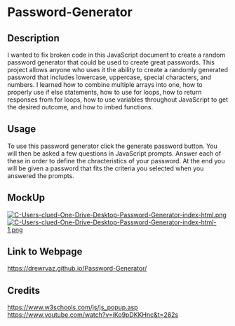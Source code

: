 # Password-Generator

## Description
I wanted to fix broken code in this JavaScript document to create a random password generator that could be used to create great passwords. This project allows anyone who uses it the ability to create a randomly generated password that includes lowercase, uppercase, special characters, and numbers. I learned how to combine multiple arrays into one, how to properly use if else statements, how to use for loops, how to return responses from for loops, how to use variables throughout JavaScript to get the desired outcome, and how to imbed functions.

## Usage
To use this password generator click the generate password button. You will then be asked a few questions in JavaScript prompts. Answer each of these in order to define the chracteristics of your password. At the end you will be given a password that fits the criteria you selected when you answered the prompts.

## MockUp

[![C-Users-clued-One-Drive-Desktop-Password-Generator-index-html.png](https://i.postimg.cc/90L76nPr/C-Users-clued-One-Drive-Desktop-Password-Generator-index-html.png)](https://postimg.cc/BP1bDNV0)
[![C-Users-clued-One-Drive-Desktop-Password-Generator-index-html-1.png](https://i.postimg.cc/fTHPCWdh/C-Users-clued-One-Drive-Desktop-Password-Generator-index-html-1.png)](https://postimg.cc/rKrgFkgh)

## Link to Webpage
https://drewrvaz.github.io/Password-Generator/

## Credits
https://www.w3schools.com/js/js_popup.asp
https://www.youtube.com/watch?v=iKo9pDKKHnc&t=262s